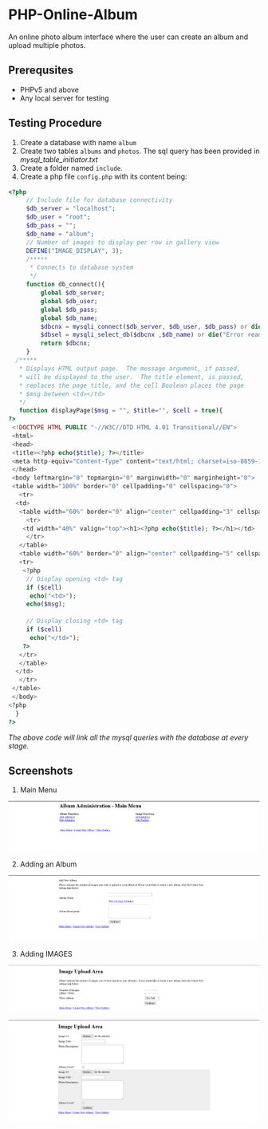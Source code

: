 # PHP-Online-Album
An online photo album interface where the user can create an album and upload multiple photos.

## Prerequsites

* PHPv5 and above
* Any local server for testing

## Testing Procedure

1. Create a database with name `album`
2. Create two tables `albums` and `photos`. The sql query has been provided in *mysql_table_initiator.txt*
3. Create a folder named `include`.
4. Create a php file `config.php` with its content being:

```php
<?php
     // Include file for database connectivity
     $db_server = "localhost";
     $db_user = "root";
     $db_pass = "";
     $db_name = "album";
     // Number of images to display per row in gallery view     
     DEFINE("IMAGE_DISPLAY", 3);
     /*****
      * Connects to database system
      */
     function db_connect(){
         global $db_server;
         global $db_user;
         global $db_pass;
         global $db_name;
         $dbcnx = mysqli_connect($db_server, $db_user, $db_pass) or die("Error connecting to database: " . mysqli_error($dbcnx));
         $dbsel = mysqli_select_db($dbcnx ,$db_name) or die("Error reading from database table: " . mysqli_error($dbcnx));
         return $dbcnx;
     }
  /*****
   * Displays HTML output page.  The message argument, if passed, 
   * will be displayed to the user.  The title element, is passed,                    
   * replaces the page title, and the cell Boolean places the page 
   * $msg between <td></td>
   */  
   function displayPage($msg = "", $title="", $cell = true){
?>
 <!DOCTYPE HTML PUBLIC "-//W3C//DTD HTML 4.01 Transitional//EN">
 <html>
 <head>
 <title><?php echo($title); ?></title>
 <meta http-equiv="Content-Type" content="text/html; charset=iso-8859-1">
 </head>
 <body leftmargin="0" topmargin="0" marginwidth="0" marginheight="0">
 <table width="100%" border="0" cellpadding="0" cellspacing="0">
   <tr>
  <td>
   <table width="60%" border="0" align="center" cellpadding="3" cellspacing="0">
     <tr>
    <td width="40%" valign="top"><h1><?php echo($title); ?></h1></td>
     </tr>
   </table>
   <table width="60%" border="0" align="center" cellpadding="5" cellspacing="0">
   <tr>
    <?php
     // Display opening <td> tag
     if ($cell)
      echo("<td>");
     echo($msg);
     
     // Display closing <td> tag
     if ($cell)
      echo("</td>");   
    ?>
   </tr>
   </table>
  </td>
   </tr>
 </table>
 </body>
<?php
  }       
?>
```
*The above code will link all the mysql queries with the database at every stage.*

## Screenshots

1. Main Menu

![MAIN MENU](ss_1.PNG)

2. Adding an Album

![ADDING ALBUMS](ss_2.PNG)

3. Adding IMAGES

![ADDING IMAGES](ss_3.PNG)

![ADDING IMAGES](ss_4.PNG)

